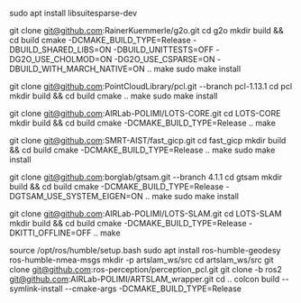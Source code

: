 sudo apt install libsuitesparse-dev

git clone git@github.com:RainerKuemmerle/g2o.git
cd g2o
mkdir build && cd build
cmake -DCMAKE_BUILD_TYPE=Release -DBUILD_SHARED_LIBS=ON -DBUILD_UNITTESTS=OFF -DG2O_USE_CHOLMOD=ON -DG2O_USE_CSPARSE=ON -DBUILD_WITH_MARCH_NATIVE=ON ..
make
sudo make install

git clone git@github.com:PointCloudLibrary/pcl.git --branch pcl-1.13.1
cd pcl
mkdir build && cd build
cmake ..
make
sudo make install

git clone git@github.com:AIRLab-POLIMI/LOTS-CORE.git
cd LOTS-CORE
mkdir build && cd build
cmake -DCMAKE_BUILD_TYPE=Release ..
make

git clone git@github.com:SMRT-AIST/fast_gicp.git
cd fast_gicp
mkdir build && cd build
cmake -DCMAKE_BUILD_TYPE=Release ..
make
sudo make install

git clone git@github.com:borglab/gtsam.git --branch 4.1.1
cd gtsam
mkdir build && cd build
cmake -DCMAKE_BUILD_TYPE=Release -DGTSAM_USE_SYSTEM_EIGEN=ON ..
make
sudo make install

git clone git@github.com:AIRLab-POLIMI/LOTS-SLAM.git
cd LOTS-SLAM
mkdir build && cd build
cmake -DCMAKE_BUILD_TYPE=Release -DKITTI_OFFLINE=OFF ..
make

source /opt/ros/humble/setup.bash
sudo apt install ros-humble-geodesy ros-humble-nmea-msgs
mkdir -p artslam_ws/src
cd artslam_ws/src
git clone git@github.com:ros-perception/perception_pcl.git
git clone -b ros2 git@github.com:AIRLab-POLIMI/ARTSLAM_wrapper.git
cd ..
colcon build --symlink-install --cmake-args -DCMAKE_BUILD_TYPE=Release
